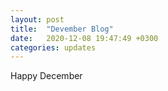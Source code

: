 ```yaml
---
layout: post
title:  "Devember Blog"
date:   2020-12-08 19:47:49 +0300
categories: updates
---
```

Happy December



